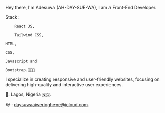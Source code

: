 Hey there, I'm Adesuwa (AH-DAY-SUE-WA),
I am a Front-End Developer.

Stack : 

        React JS,

        Tailwind CSS, 
	
	HTML, 
 
	CSS, 
 
	Javascript and
 
	Bootstrap.👩🏽‍💻 

I specialize in creating responsive and user-friendly websites, focusing on delivering high-quality and interactive user experiences. 

📍: Lagos, Nigeria 🇳🇬.

📪 : daysuwaaiwerioghene@icloud.com.
<!--- 
Aiwerioghene/Aiwerioghene is a ✨ special ✨ repository because its `README.md` (this file) appears on your GitHub profile.
You can click the Preview link to take a look at your changes.
--->

